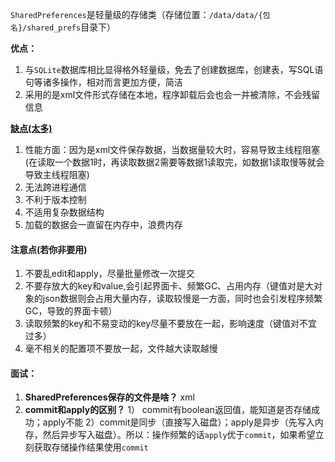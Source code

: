
`SharedPreferences`是轻量级的存储类（存储位置：`/data/data/{包名}/shared_prefs`目录下）

**优点：**
1. 与`SQLite`数据库相比显得格外轻量级，免去了创建数据库，创建表，写SQL语句等诸多操作，相对而言更加方便，简洁
2. 采用的是xml文件形式存储在本地，程序卸载后会也会一并被清除，不会残留信息

[**缺点(太多)**](https://juejin.cn/post/6881442312560803853)
1. 性能方面：因为是xml文件保存数据，当数据量较大时，容易导致主线程阻塞(在读取一个数据1时，再读取数据2需要等数据1读取完，如数据1读取慢等就会导致主线程阻塞)
2. 无法跨进程通信
3. 不利于版本控制
4. 不适用复杂数据结构
5. 加载的数据会一直留在内存中，浪费内存


#### 注意点(若你非要用)
1. 不要乱edit和apply，尽量批量修改一次提交
2. 不要存放大的key和value,会引起界面卡、频繁GC、占用内存（键值对是大对象的json数据则会占用大量内存，读取较慢是一方面，同时也会引发程序频繁GC，导致的界面卡顿）
3. 读取频繁的key和不易变动的key尽量不要放在一起，影响速度（键值对不宜过多）
4. 毫不相关的配置项不要放一起，文件越大读取越慢

#### 面试：
1. **SharedPreferences保存的文件是啥？**
   xml
2. **commit和apply的区别？**
   1） commit有boolean返回值，能知道是否存储成功；apply不能
   2）commit是同步（直接写入磁盘）；apply是异步（先写入内存，然后异步写入磁盘）。所以：操作频繁的话`apply`优于`commit`，如果希望立刻获取存储操作结果使用`commit`





